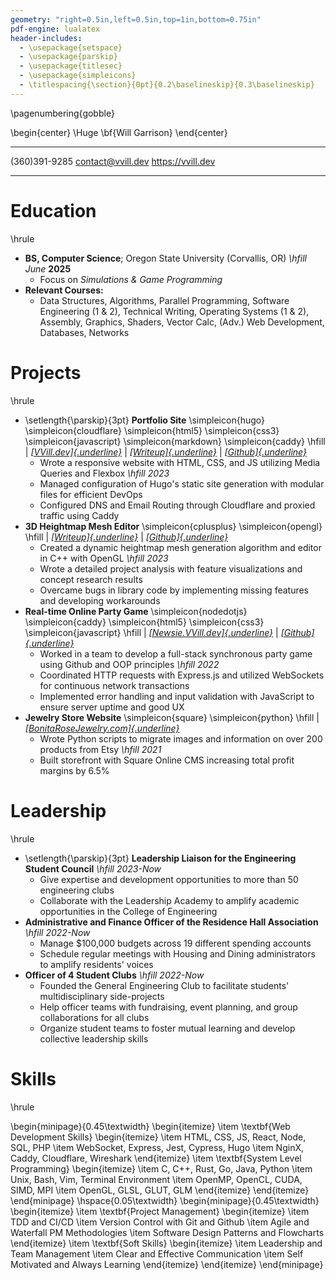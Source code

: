 ```yaml
---
geometry: "right=0.5in,left=0.5in,top=1in,bottom=0.75in"
pdf-engine: lualatex
header-includes:
  - \usepackage{setspace}
  - \usepackage{parskip}
  - \usepackage{titlesec}
  - \usepackage{simpleicons}
  - \titlespacing{\section}{0pt}{0.2\baselineskip}{0.3\baselineskip}
---
```


\pagenumbering{gobble}

\begin{center}
  \Huge \bf{Will Garrison}
\end{center}

  --------------- ------------------- -------------------
  (360)391-9285   contact@vvill.dev   https://vvill.dev
  --------------- ------------------- -------------------


# Education

\hrule

-   **BS, Computer Science**; Oregon State University (Corvallis, OR) 
    *\hfill June* **2025**
    -   Focus on *Simulations & Game Programming*
-   **Relevant Courses:**
    -   Data Structures, Algorithms, Parallel Programming, Software
        Engineering (1 & 2), Technical Writing, Operating Systems (1 & 2), 
        Assembly, Graphics, Shaders, Vector Calc, (Adv.) Web Development, 
        Databases, Networks


# Projects

\hrule

-   \setlength{\parskip}{3pt} **Portfolio Site** 
    \simpleicon{hugo} \simpleicon{cloudflare} \simpleicon{html5} \simpleicon{css3} 
    \simpleicon{javascript} \simpleicon{markdown} \simpleicon{caddy} \hfill | 
    *[[VVill.dev]{.underline}](https://vvill.dev)* |
    *[[Writeup]{.underline}](https://vvill.dev/projects/website)* |
    *[[Github]{.underline}](https://github.com/VVill-ga/vvill.dev)*
    -   Wrote a responsive website with HTML, CSS, and JS utilizing Media 
        Queries and Flexbox *\hfill 2023*
    -   Managed configuration of Hugo's static site generation with modular 
        files for efficient DevOps
    -   Configured DNS and Email Routing through Cloudflare and proxied traffic 
        using Caddy
-   **3D Heightmap Mesh Editor** \simpleicon{cplusplus} \simpleicon{opengl}
    \hfill | *[[Writeup]{.underline}](https://vvill.dev/projects/topotoucher)* | 
    *[[Github]{.underline}](https://github.com/VVill-ga/topotoucher)*
    -   Created a dynamic heightmap mesh generation algorithm and editor in C++ 
        with OpenGL *\hfill 2023*
    -   Wrote a detailed project analysis with feature visualizations and 
        concept research results
    -   Overcame bugs in library code by implementing missing features and
        developing workarounds
-   **Real-time Online Party Game** \simpleicon{nodedotjs} \simpleicon{caddy}
    \simpleicon{html5} \simpleicon{css3} \simpleicon{javascript}
    \hfill | *[[Newsie.VVill.dev]{.underline}](https://newsie.vvill.dev)*
    \| *[[Github]{.underline}](https://github.com/VVill-ga/newsie)*
    -   Worked in a team to develop a full-stack synchronous party game using 
        Github and OOP principles *\hfill 2022*
    -   Coordinated HTTP requests with Express.js and utilized WebSockets for 
        continuous network transactions
    -   Implemented error handling and input validation with JavaScript to 
        ensure server uptime and good UX
-   **Jewelry Store Website** \simpleicon{square} \simpleicon{python} \hfill | 
    *[[BonitaRoseJewelry.com]{.underline}](https://bonitarosejewelry.com)*
    -   Wrote Python scripts to migrate images and information on over 200
        products from Etsy *\hfill 2021*
    -   Built storefront with Square Online CMS increasing total profit margins 
        by 6.5%

# Leadership

\hrule

-   \setlength{\parskip}{3pt} **Leadership Liaison for the Engineering Student 
    Council** *\hfill 2023-Now*
    -   Give expertise and development opportunities to more than 50 engineering
        clubs
    -   Collaborate with the Leadership Academy to amplify academic
        opportunities in the College of Engineering
-   **Administrative and Finance Officer of the Residence Hall
    Association** *\hfill 2022-Now*
    -   Manage \$100,000 budgets across 19 different spending accounts
    -   Schedule regular meetings with Housing and Dining administrators to
        amplify residents' voices
-   **Officer of 4 Student Clubs** *\hfill 2022-Now*
    -   Founded the General Engineering Club to facilitate students'
        multidisciplinary side-projects
    -   Help officer teams with fundraising, event planning, and group 
        collaborations for all clubs
    -   Organize student teams to foster mutual learning and develop collective
        leadership skills

# Skills

\hrule

\begin{minipage}{0.45\textwidth}
  \begin{itemize}
  \item \textbf{Web Development Skills}
    \begin{itemize}
      \item HTML, CSS, JS, React, Node, SQL, PHP
      \item WebSocket, Express, Jest, Cypress, Hugo
      \item NginX, Caddy, Cloudflare, Wireshark
    \end{itemize}
  \item \textbf{System Level Programming}
    \begin{itemize}
      \item C, C++, Rust, Go, Java, Python
      \item Unix, Bash, Vim, Terminal Environment
      \item OpenMP, OpenCL, CUDA, SIMD, MPI
      \item OpenGL, GLSL, GLUT, GLM
    \end{itemize}
  \end{itemize}
\end{minipage}
\hspace{0.05\textwidth}
\begin{minipage}{0.45\textwidth}
  \begin{itemize}
  \item \textbf{Project Management}
      \begin{itemize}
        \item TDD and CI/CD
        \item Version Control with Git and Github
        \item Agile and Waterfall PM Methodologies
        \item Software Design Patterns and Flowcharts
      \end{itemize}
  \item \textbf{Soft Skills}
      \begin{itemize}
        \item Leadership and Team Management
        \item Clear and Effective Communication
        \item Self Motivated and Always Learning
      \end{itemize}
  \end{itemize}
\end{minipage}
